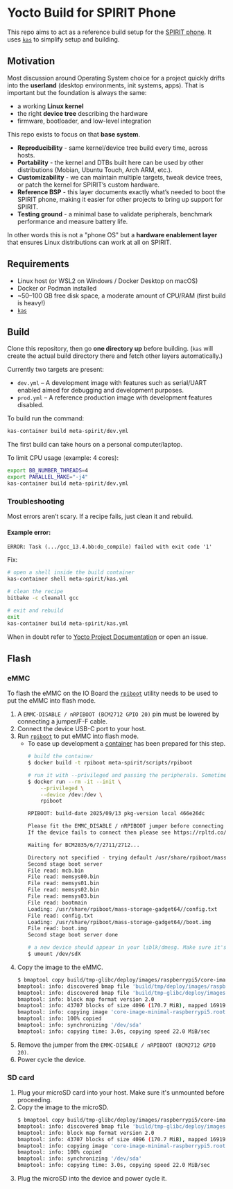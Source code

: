 # Yocto Build for SPIRIT Phone

This repo aims to act as a reference build setup for the
[SPIRIT phone](https://github.com/V3lectronics/SPIRIT).
It uses [`kas`](https://github.com/siemens/kas) to simplify setup and building.

## Motivation

Most discussion around Operating System choice for a project quickly drifts into
the **userland** (desktop environments, init systems, apps).
That is important but the foundation is always the same:
- a working **Linux kernel**
- the right **device tree** describing the hardware
- firmware, bootloader, and low-level integration

This repo exists to focus on that **base system**.

- **Reproducibility** - same kernel/device tree build every time, across hosts.
- **Portability** - the kernel and DTBs built here can be used by other distributions
  (Mobian, Ubuntu Touch, Arch ARM, etc.).
- **Customizability** - we can maintain multiple targets,
  tweak device trees, or patch the kernel for SPIRIT’s custom hardware.
- **Reference BSP** - this layer documents exactly what’s needed to boot
  the SPIRIT phone, making it easier for other projects to bring up support for SPIRIT.
- **Testing ground** - a minimal base to validate peripherals,
  benchmark performance and measure battery life.

In other words this is not a "phone OS" but a **hardware enablement layer**
that ensures Linux distributions can work at all on SPIRIT.

## Requirements
- Linux host (or WSL2 on Windows / Docker Desktop on macOS)
- Docker or Podman installed
- ~50–100 GB free disk space, a moderate amount of CPU/RAM (first build is heavy!)
- [`kas`](https://kas.readthedocs.io/en/latest/userguide/getting-started.html)

## Build

Clone this repository, then go **one directory up** before building.
(`kas` will create the actual build directory there and fetch other layers automatically.)


Currently two targets are present:
- `dev.yml` – A development image with features such as serial/UART enabled aimed for debugging and development purposes.
- `prod.yml` – A reference production image with development features disabled.

To build run the command:

```sh
kas-container build meta-spirit/dev.yml
```

The first build can take hours on a personal computer/laptop.

To limit CPU usage (example: 4 cores):

```sh
export BB_NUMBER_THREADS=4
export PARALLEL_MAKE="-j4"
kas-container build meta-spirit/dev.yml
```

### Troubleshooting

Most errors aren’t scary. If a recipe fails, just clean it and rebuild.

#### Example error:

```log
ERROR: Task (.../gcc_13.4.bb:do_compile) failed with exit code '1'
```

Fix:

```sh
# open a shell inside the build container
kas-container shell meta-spirit/kas.yml

# clean the recipe
bitbake -c cleanall gcc

# exit and rebuild
exit
kas-container build meta-spirit/kas.yml
```

When in doubt refer to
[Yocto Project Documentation](https://docs.yoctoproject.org/5.0.12/singleindex.html)
or open an issue.

## Flash

### eMMC

To flash the eMMC on the IO Board the
[`rpiboot`](https://github.com/raspberrypi/usbboot?tab=readme-ov-file#troubleshooting)
utility needs to be used to put the eMMC into flash mode.

1. A `EMMC-DISABLE / nRPIBOOT (BCM2712 GPIO 20)` pin must be lowered by connecting a jumper/F-F cable.
1. Connect the device USB-C port to your host.
1. Run [`rpiboot`](https://github.com/raspberrypi/usbboot) to put eMMC into flash mode.
    - To ease up development a [container](./scripts/rpiboot/Dockerfile) has been prepared for this step.
        ```sh
        # build the container
        $ docker build -t rpiboot meta-spirit/scripts/rpiboot

        # run it with --privileged and passing the peripherals. Sometimes needs to be ran twice. Below is an example correct output
        $ docker run --rm -it --init \
            --privileged \
            --device /dev:/dev \
            rpiboot

        RPIBOOT: build-date 2025/09/13 pkg-version local 466e26dc

        Please fit the EMMC_DISABLE / nRPIBOOT jumper before connecting the power and USB cables to the target device.
        If the device fails to connect then please see https://rpltd.co/rpiboot for debugging tips.

        Waiting for BCM2835/6/7/2711/2712...

        Directory not specified - trying default /usr/share/rpiboot/mass-storage-gadget64/
        Second stage boot server
        File read: mcb.bin
        File read: memsys00.bin
        File read: memsys01.bin
        File read: memsys02.bin
        File read: memsys03.bin
        File read: bootmain
        Loading: /usr/share/rpiboot/mass-storage-gadget64//config.txt
        File read: config.txt
        Loading: /usr/share/rpiboot/mass-storage-gadget64//boot.img
        File read: boot.img
        Second stage boot server done

        # a new device should appear in your lsblk/dmesg. Make sure it's unmounted before proceeding
        $ umount /dev/sdX
        ```
1. Copy the image to the eMMC.
    ```sh
    $ bmaptool copy build/tmp-glibc/deploy/images/raspberrypi5/core-image-minimal-raspberrypi5.rootfs.wic.bz2 /dev/sdX
    bmaptool: info: discovered bmap file 'build/tmp/deploy/images/raspberrypi5/core-image-minimal-raspberrypi5.rootfs.wic.bmap'
    bmaptool: info: discovered bmap file 'build/tmp-glibc/deploy/images/raspberrypi5/core-image-minimal-raspberrypi5.rootfs.wic.bmap'
    bmaptool: info: block map format version 2.0
    bmaptool: info: 43707 blocks of size 4096 (170.7 MiB), mapped 16919 blocks (66.1 MiB or 38.7%)
    bmaptool: info: copying image 'core-image-minimal-raspberrypi5.rootfs.wic.bz2' to block device '/dev/sda' using bmap file 'core-image-minimal-raspberrypi5.rootfs.wic.bmap'
    bmaptool: info: 100% copied
    bmaptool: info: synchronizing '/dev/sda'
    bmaptool: info: copying time: 3.0s, copying speed 22.0 MiB/sec
    ```
1. Remove the jumper from the `EMMC-DISABLE / nRPIBOOT (BCM2712 GPIO 20)`.
1. Power cycle the device.

### SD card

1. Plug your microSD card into your host. Make sure it's unmounted before proceeding.
1. Copy the image to the microSD.
    ```sh
    $ bmaptool copy build/tmp-glibc/deploy/images/raspberrypi5/core-image-minimal-raspberrypi5.rootfs.wic.bz2 /dev/sdX
    bmaptool: info: discovered bmap file 'build/tmp-glibc/deploy/images/raspberrypi5/core-image-minimal-raspberrypi5.rootfs.wic.bmap'
    bmaptool: info: block map format version 2.0
    bmaptool: info: 43707 blocks of size 4096 (170.7 MiB), mapped 16919 blocks (66.1 MiB or 38.7%)
    bmaptool: info: copying image 'core-image-minimal-raspberrypi5.rootfs.wic.bz2' to block device '/dev/sda' using bmap file 'core-image-minimal-raspberrypi5.rootfs.wic.bmap'
    bmaptool: info: 100% copied
    bmaptool: info: synchronizing '/dev/sda'
    bmaptool: info: copying time: 3.0s, copying speed 22.0 MiB/sec
    ```
1. Plug the microSD into the device and power cycle it.
